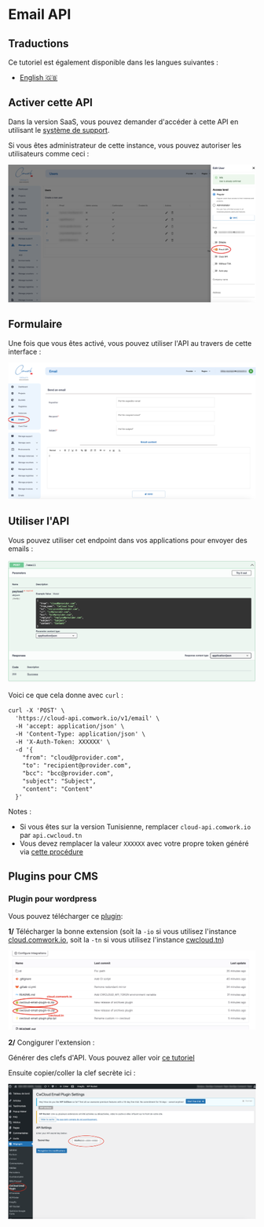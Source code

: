 # Email API

## Traductions

Ce tutoriel est également disponible dans les langues suivantes :
* [English 🇬🇧](../../emailapi.md)

## Activer cette API

Dans la version SaaS, vous pouvez demander d'accéder à cette API en utilisant le [système de support](./console/public/support.md).

Si vous êtes administrateur de cette instance, vous pouvez autoriser les utilisateurs comme ceci :

![emailapi_enable](../../../img/emailapi_enable.png)

## Formulaire

Une fois que vous êtes activé, vous pouvez utiliser l'API au travers de cette interface :

![emailapi_form](../../../img/emailapi_form.png)

## Utiliser l'API

Vous pouvez utiliser cet endpoint dans vos applications pour envoyer des emails :

![emailapi_endpoint](../../../img/emailapi_endpoint.png)

Voici ce que cela donne avec `curl` :

```shell
curl -X 'POST' \
  'https://cloud-api.comwork.io/v1/email' \
  -H 'accept: application/json' \
  -H 'Content-Type: application/json' \
  -H 'X-Auth-Token: XXXXXX' \
  -d '{
    "from": "cloud@provider.com",
    "to": "recipient@provider.com",
    "bcc": "bcc@provider.com",
    "subject": "Subject",
    "content": "Content"
  }'
```

Notes :
* Si vous êtes sur la version Tunisienne, remplacer `cloud-api.comwork.io` par `api.cwcloud.tn`
* Vous devez remplacer la valeur `XXXXXX` avec votre propre token généré via [cette procédure](./api/api_credentials.md)

## Plugins pour CMS

### Plugin pour wordpress

Vous pouvez télécharger ce [plugin](https://gitlab.comwork.io/oss/cwc/cwcloud-wordpress-email):

**1/** Télécharger la bonne extension (soit la `-io` si vous utilisez l'instance [cloud.comwork.io](https://cloud.comwork.io), soit la `-tn` si vous utilisez l'instance [cwcloud.tn](https://www.cwcloud.tn))

![wpaas_email_ext1](../../../img/wpaas_email_ext1.png)

**2/** Congigurer l'extension :

Générer des clefs d'API. Vous pouvez aller voir [ce tutoriel](./api/api_credentials.md)

Ensuite copier/coller la clef secrète ici :

![wpaas_email_ext2](../../../img/wpaas_email_ext2.png)
